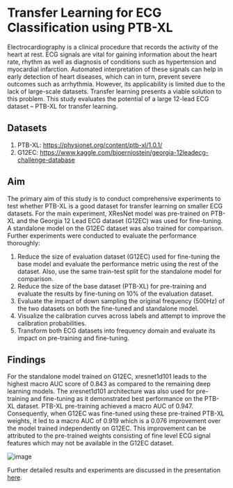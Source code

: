 # Transfer Learning for ECG Classification using PTB-XL

Electrocardiography is a clinical procedure that records the activity of the heart at rest. ECG signals are vital for gaining information about the heart rate, rhythm as well as diagnosis of conditions such as hypertension and myocardial infarction. Automated interpretation of these signals can help in early detection of heart diseases, which can in turn, prevent severe outcomes such as arrhythmia. However, its applicability is limited due to the lack of large-scale datasets. Transfer learning presents a viable solution to this problem. This study evaluates the potential of a large 12-lead ECG dataset – PTB-XL for transfer learning.

## Datasets
  1. PTB-XL: https://physionet.org/content/ptb-xl/1.0.1/
  2. G12EC: https://www.kaggle.com/bjoernjostein/georgia-12leadecg-challenge-database

## Aim
The primary aim of this study is to conduct comprehensive experiments to test whether PTB-XL is a good dataset for transfer learning on smaller ECG datasets. For the main experiment, XResNet model was pre-trained on PTB-XL and the Georgia 12 Lead ECG dataset (G12EC) was used for fine-tuning. A standalone model on the G12EC dataset was also trained for comparison. Further experiments were conducted to evaluate the performance thoroughly:
  1. Reduce the size of evaluation dataset (G12EC) used for fine-tuning the base model and evaluate the performance metric using the rest of the dataset. Also, use the     same train-test split for the standalone model for comparison.
  2. Reduce the size of the base dataset (PTB-XL) for pre-training and evaluate the results by fine-tuning on 10% of the evaluation dataset.
  3. Evaluate the impact of down sampling the original frequency (500Hz) of the two datasets on both the fine-tuned and standalone model.
  4. Visualize the calibration curves across labels and attempt to improve the calibration probabilities.
  5. Transform both ECG datasets into frequency domain and evaluate its impact on pre-training and fine-tuning.

## Findings
For the standalone model trained on G12EC, xresnet1d101 leads to the highest macro AUC score of 0.843 as compared to the remaining deep learning models. The xresnet1d101 architecture was also used for pre-training and fine-tuning as it demonstrated best performance on the PTB-XL dataset. PTB-XL pre-training achieved a macro AUC of 0.947. Consequently, when G12EC was fine-tuned using these pre-trained PTB-XL weights, it led to a macro AUC of 0.919 which is a 0.076 improvement over the model trained independently on G12EC. This improvement can be attributed to the pre-trained weights consisting of fine level ECG signal features which may not be available in the G12EC dataset.

![image](https://user-images.githubusercontent.com/22643549/150191630-0dc19415-5681-4e63-b794-f490b46829bb.png)

Further detailed results and experiments are discussed in the presentation [here](https://github.com/DeepkamalGill/Transfer-Learning-for-ECG/blob/main/ProjectPresentation.pdf).
